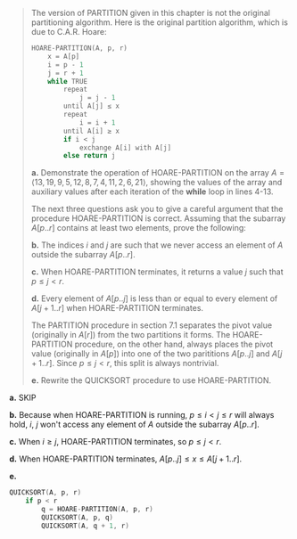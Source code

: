 > The version of $\text{PARTITION}$ given in this chapter is not the original partitioning algorithm. Here is the original partition algorithm, which is due to C.A.R. Hoare:
>
> ```cpp
> HOARE-PARTITION(A, p, r)
>     x = A[p]
>     i = p - 1
>     j = r + 1
>     while TRUE
>         repeat
>             j = j - 1
>         until A[j] ≤ x
>         repeat
>             i = i + 1
>         until A[i] ≥ x
>         if i < j
>             exchange A[i] with A[j]
>         else return j
> ```
>
> **a.** Demonstrate the operation of $\text{HOARE-PARTITION}$ on the array $A = \langle 13, 19, 9, 5, 12, 8, 7, 4, 11, 2, 6, 21 \rangle$, showing the values of the array and auxiliary values after each iteration of the **while** loop in lines 4-13.
>
> The next three questions ask you to give a careful argument that the procedure $\text{HOARE-PARTITION}$ is correct. Assuming that the subarray $A[p..r]$ contains at least two elements, prove the following:
>
> **b.** The indices $i$ and $j$ are such that we never access an element of $A$ outside the subarray $A[p..r]$.
>
> **c.** When $\text{HOARE-PARTITION}$ terminates, it returns a value $j$ such that $p \le j < r$.
>
> **d.** Every element of $A[p..j]$ is less than or equal to every element of $A[j + 1..r]$ when $\text{HOARE-PARTITION}$ terminates.
>
> The $\text{PARTITION}$ procedure in section 7.1 separates the pivot value (originally in $A[r]$) from the two partitions it forms. The $\text{HOARE-PARTITION}$ procedure, on the other hand, always places the pivot value (originally in $A[p]$) into one of the two parititions $A[p..j]$ and $A[j + 1..r]$. Since $p \le j < r$, this split is always nontrivial.
>
> **e.** Rewrite the $\text{QUICKSORT}$ procedure to use $\text{HOARE-PARTITION}$.

**a.** SKIP

**b.** Because when $\text{HOARE-PARTITION}$ is running, $p \le i < j \le r$ will always hold, $i$, $j$ won't access any element of $A$ outside the subarray $A[p..r]$.

**c.** When $i \ge j$, $\text{HOARE-PARTITION}$ terminates, so $p \le j < r$.

**d.** When $\text{HOARE-PARTITION}$ terminates, $A[p..j] \le x \le A[j + 1..r]$.

**e.**

```cpp
QUICKSORT(A, p, r)
    if p < r
        q = HOARE-PARTITION(A, p, r)
        QUICKSORT(A, p, q)
        QUICKSORT(A, q + 1, r)
```
